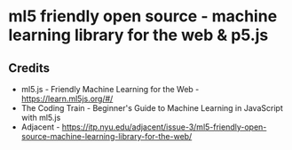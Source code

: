 # ml5 friendly open source - machine learning library for the web  & p5.js

## Credits
- ml5.js - Friendly Machine Learning for the Web - https://learn.ml5js.org/#/
- The Coding Train - Beginner's Guide to Machine Learning in JavaScript with ml5.js
- Adjacent - https://itp.nyu.edu/adjacent/issue-3/ml5-friendly-open-source-machine-learning-library-for-the-web/